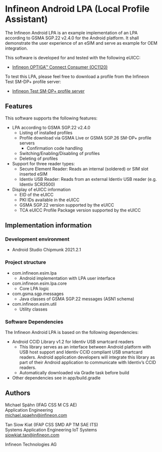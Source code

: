 # Infineon Android LPA (Local Profile Assistant)

The Infineon Android LPA is an example implementation of an LPA according to GSMA SGP.22 v2.4.0 for 
the Android platform. It shall demonstrate the user experience of an eSIM and serve as example for 
OEM integration.

This software is developed for and tested with the following eUICC:
* [Infineon OPTIGA™ Connect Consumer (OC1120)](https://www.infineon.com/cms/en/product/security-smart-card-solutions/optiga-embedded-security-solutions/optiga-connect/optiga-connect-consumer/)

To test this LPA, please feel free to download a profile from the Infineon Test SM-DP+ profile server:
* [Infineon Test SM-DP+ profile server](https://softwaretools.infineon.com/projects/create/esim)

## Features
This software supports the following features:
* LPA according to GSMA SGP.22 v2.4.0
    * Listing of installed profiles
    * Profile download via GSMA Live or GSMA SGP.26 SM-DP+ profile servers
        * Confirmation code handling
    * Switching/Enabling/Disabling of profiles
    * Deleting of profiles
* Support for three reader types:
    * Secure Element Reader: Reads an internal (soldered) or SIM slot inserted eSIM
    * Identiv USB Reader: Reads from an external Identiv USB reader (e.g. Identiv SCR3500)
* Display of eUICC information
    * EID of the eUICC
    * PKI IDs available in the eUICC
    * GSMA SGP.22 version supported by the eUICC
    * TCA eUICC Profile Package version supported by the eUICC

## Implementation information
### Development environment
* Android Studio Chipmunk 2021.2.1

### Project structure
* com.infineon.esim.lpa
    * Android implementation with LPA user interface
* com.infineon.esim.lpa.core
    * Core LPA logic
* com.gsma.sgp.messages
    * Java classes of GSMA SGP.22 messages (ASN1 schema)
* com.infineon.esim.util
    * Utility classes

### Software Dependencies
The Infineon Android LPA is based on the following dependencies:
* Android CCID Library v1.2 for Identiv USB smartcard readers
    * This library serves as an interface between Android platform with USB host support and
      Identiv CCID compliant USB smartcard readers. Android application developers will
      integrate this library as part of their Android application to communicate with Identiv’s
      CCID readers.
    * Automatically downloaded via Gradle task before build
* Other dependencies see in app/build.gradle

## Authors

Michael Spähn (IFAG CSS M CS AE)\
Application Engineering\
michael.spaehn@infineon.com

Tan Siow Kiat (IFAP CSS SMD AP TM SAE ITS)\
Systems Application Engineering IoT Systems\
siowkiat.tan@infineon.com

Infineon Technologies AG